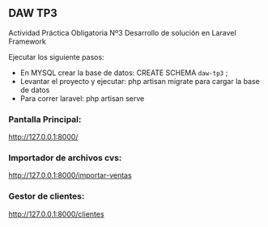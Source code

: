 ## DAW TP3

Actividad Práctica Obligatoria Nº3
Desarrollo de solución en Laravel Framework

Ejecutar los siguiente pasos:

- En MYSQL crear la base de datos: CREATE SCHEMA `daw-tp3` ;
- Levantar el proyecto y ejecutar: php artisan migrate para cargar la base de datos
- Para correr laravel: php artisan serve

### Pantalla Principal: 
http://127.0.0.1:8000/


### Importador de archivos cvs:
http://127.0.0.1:8000/importar-ventas


### Gestor de clientes:
http://127.0.0.1:8000/clientes

